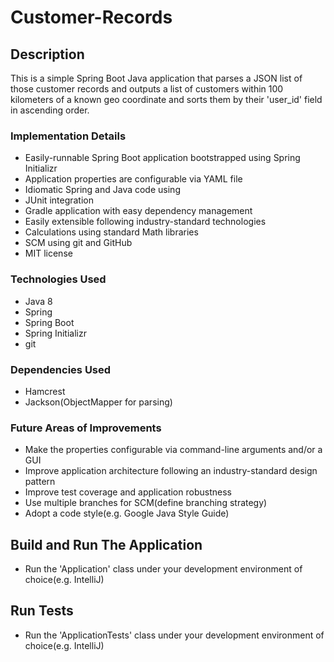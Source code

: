 
# Customer-Records

## Description

This is a simple Spring Boot Java application that parses a JSON list of those customer records and outputs a list of customers within 100 kilometers of a known geo coordinate and sorts them by their 'user_id' field in ascending order.

### Implementation Details
* Easily-runnable Spring Boot application bootstrapped using Spring Initializr
* Application properties are configurable via YAML file
* Idiomatic Spring and Java code using
* JUnit integration
* Gradle application with easy dependency management
* Easily extensible following industry-standard technologies
* Calculations using standard Math libraries
* SCM using git and GitHub
* MIT license

### Technologies Used
* Java 8
* Spring
* Spring Boot
* Spring Initializr
* git

### Dependencies Used
* Hamcrest
* Jackson(ObjectMapper for parsing)

### Future Areas of Improvements
* Make the properties configurable via command-line arguments and/or a GUI
* Improve application architecture following an industry-standard design pattern
* Improve test coverage and application robustness
* Use multiple branches for SCM(define branching strategy)
* Adopt a code style(e.g. Google Java Style Guide)

## Build and Run The Application
* Run the 'Application' class under your development environment  of choice(e.g. IntelliJ)

## Run Tests
*  Run the 'ApplicationTests' class under your development environment  of choice(e.g. IntelliJ)
